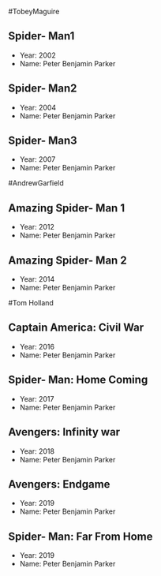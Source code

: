 #TobeyMaguire

## Spider- Man1
- Year: 2002
- Name: Peter Benjamin Parker
## Spider- Man2
- Year: 2004
- Name: Peter Benjamin Parker
## Spider- Man3
- Year: 2007
- Name: Peter Benjamin Parker


#AndrewGarfield

## Amazing Spider- Man 1
- Year: 2012
- Name: Peter Benjamin Parker
## Amazing Spider- Man 2
- Year: 2014
- Name: Peter Benjamin Parker



#Tom Holland

## Captain America: Civil War
- Year: 2016
- Name: Peter Benjamin Parker
## Spider- Man: Home Coming
- Year: 2017
- Name: Peter Benjamin Parker
## Avengers: Infinity war
- Year: 2018
- Name: Peter Benjamin Parker
## Avengers: Endgame
- Year: 2019
- Name: Peter Benjamin Parker
## Spider- Man: Far From Home
- Year: 2019
- Name: Peter Benjamin Parker
